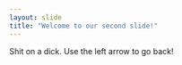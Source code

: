```yaml
---
layout: slide
title: "Welcome to our second slide!"
---
```

Shit on a dick.
Use the left arrow to go back!
